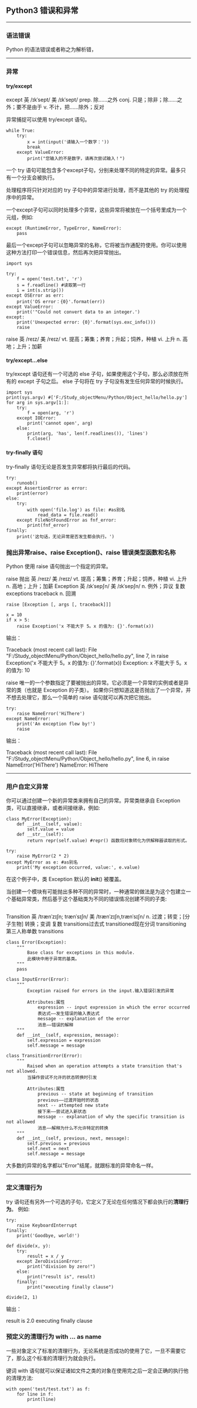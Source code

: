 ## Python3 错误和异常

---
### 语法错误

Python 的语法错误或者称之为解析错，

---
### 异常

#### try/except

except 英 /ɪkˈsept/  美 /ɪkˈsept/ prep. 除……之外 conj. 只是；除非；除……之外；要不是由于 v. 不计，把……除外；反对

异常捕捉可以使用 try/except 语句。
```
while True:
    try:
        x = int(input('请输入一个数字：'))
        break
    except ValueError:
        print("您输入的不是数字，请再次尝试输入！")
```

一个 try 语句可能包含多个except子句，分别来处理不同的特定的异常。最多只有一个分支会被执行。

处理程序将只针对对应的 try 子句中的异常进行处理，而不是其他的 try 的处理程序中的异常。

一个except子句可以同时处理多个异常，这些异常将被放在一个括号里成为一个元组，例如:
```
except (RuntimeError, TypeError, NameError):
    pass
```

最后一个except子句可以忽略异常的名称，它将被当作通配符使用。你可以使用这种方法打印一个错误信息，然后再次把异常抛出。
```
import sys

try:
    f = open('test.txt', 'r')
    s = f.readline() #读取第一行
    i = int(s.strip())
except OSError as err:
    print('OS error：{0}'.format(err))
except ValueError:
    print('"Could not convert data to an integer.')
except:
    print('Unexpected error: {0}'.format(sys.exc_info()))
    raise
```

raise 英 /reɪz/  美 /reɪz/  vt. 提高；筹集；养育；升起；饲养，种植 vi. 上升 n. 高地；上升；加薪

#### try/except...else

try/except 语句还有一个可选的 else 子句，如果使用这个子句，那么必须放在所有的 except 子句之后。
else 子句将在 try 子句没有发生任何异常的时候执行。
```
import sys
print(sys.argv) #['F:/Study_objectMenu/Python/Object_hello/hello.py']
for arg in sys.argv[1:]:
    try:
        f = open(arg, 'r')
    except IOError:
        print('cannot open', arg)
    else:
        print(arg, 'has', len(f.readlines()), 'lines')
        f.close()
```

#### try-finally 语句

try-finally 语句无论是否发生异常都将执行最后的代码。

```
try:
    runoob()
except AssertionError as error:
    print(error)
else:
    try:
        with open('file.log') as file: #as别名
            read_data = file.read()
    except FileNotFoundError as fnf_error:
        print(fnf_error)
finally:
    print('这句话，无论异常是否发生都会执行。')
```

### 抛出异常raise、raise Exception()、raise 错误类型函数和名称

Python 使用 raise 语句抛出一个指定的异常。

raise 抛出 英 /reɪz/  美 /reɪz/ vt. 提高；筹集；养育；升起；饲养，种植 vi. 上升 n. 高地；上升；加薪
Exception 英 /ɪkˈsepʃn/  美 /ɪkˈsepʃn/ n. 例外；异议 复数 exceptions
traceback n. 回溯

```
raise [Exception [, args [, traceback]]]
```

```
x = 10
if x > 5:
    raise Exception('x 不能大于 5。x 的值为: {}'.format(x))
```
输出：
>
Traceback (most recent call last):
  File "F:/Study_objectMenu/Python/Object_hello/hello.py", line 7, in <module>
    raise Exception('x 不能大于 5。x 的值为: {}'.format(x))
Exception: x 不能大于 5。x 的值为: 10


raise 唯一的一个参数指定了要被抛出的异常。它必须是一个异常的实例或者是异常的类（也就是 Exception 的子类）。
如果你只想知道这是否抛出了一个异常，并不想去处理它，那么一个简单的 raise 语句就可以再次把它抛出。
```
try:
    raise NameError('HiThere')
except NameError:
    print('An exception flew by!')
    raise
```
输出：
> 
Traceback (most recent call last):
  File "F:/Study_objectMenu/Python/Object_hello/hello.py", line 6, in <module>
    raise NameError('HiThere')
NameError: HiThere


---
### 用户自定义异常

你可以通过创建一个新的异常类来拥有自己的异常。异常类继承自 Exception 类，可以直接继承，或者间接继承，例如:
```
class MyError(Exception):
    def __int__(self, value):
        self.value = value
    def __str__(self):
        return repr(self.value) #repr() 函数将对象转化为供解释器读取的形式。

try:
    raise MyError(2 * 2)
except MyError as e: #as别名
    print('My exception occurred, value:', e.value)
```

在这个例子中，类 Exception 默认的 __init__() 被覆盖。

当创建一个模块有可能抛出多种不同的异常时，一种通常的做法是为这个包建立一个基础异常类，然后基于这个基础类为不同的错误情况创建不同的子类:
```

```

Transition 英 /trænˈzɪʃn; trænˈsɪʃn/  美 /trænˈzɪʃn,trænˈsɪʃn/ n. 过渡；转变；[分子生物] 转换；变调 复数 transitions过去式 transitioned现在分词 transitioning第三人称单数 transitions
```
class Error(Exception):
    """
        Base class for exceptions in this module.
        此模块中用于异常的基类。
    """
    pass

class InputError(Error):
    """
        Exception raised for errors in the input.输入错误引发的异常

        Attributes:属性
            expression -- input expression in which the error occurred
            表达式——发生错误的输入表达式
            message -- explanation of the error
            消息——错误的解释
    """
    def __int__(self, expression, message):
        self.expression = expression
        self.message = message

class TransitionError(Error):
    """
        Raised when an operation attempts a state transition that's not allowed.
        当操作尝试不允许的状态转换时引发

        Attributes:属性
            previous -- state at beginning of transition
            previous——过渡开始时的状态
            next -- attempted new state
            接下来——尝试进入新状态
            message -- explanation of why the specific transition is not allowed
            消息——解释为什么不允许特定的转换
    """
    def __int__(self, previous, next, message):
        self.previous = previous
        self.next = next
        self.message = message
```

大多数的异常的名字都以"Error"结尾，就跟标准的异常命名一样。


---
### 定义清理行为

try 语句还有另外一个可选的子句，它定义了无论在任何情况下都会执行的**清理行为**。 例如:
```
try:
    raise KeyboardInterrupt
finally:
    print('Goodbye, world!')
```

```
def divide(x, y):
    try:
        result = x / y
    except ZeroDivisionError:
        print("division by zero!")
    else:
        print("result is", result)
    finally:
        print("executing finally clause")

divide(2, 1) 
```
输出：
> 
result is 2.0
executing finally clause


### 预定义的清理行为 with ... as name

一些对象定义了标准的清理行为，无论系统是否成功的使用了它，一旦不需要它了，那么这个标准的清理行为就会执行。

键词 with 语句就可以保证诸如文件之类的对象在使用完之后一定会正确的执行他的清理方法:
```
with open('test/test.txt') as f:
    for line in f:
        print(line)
```